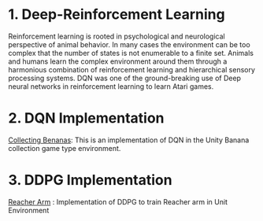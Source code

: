 

# 1. Deep-Reinforcement Learning 
Reinforcement learning is rooted in psychological and neurological perspective of animal behavior. In many cases the environment can be too complex that the number of states is not enumerable to a finite set. Animals and humans learn the complex environment around them through a harmonious combination of reinforcement learning and hierarchical sensory processing systems. DQN was one of the ground-breaking use of Deep neural networks in reinforcement learning to learn Atari games. 

# 2. DQN Implementation
[Collecting Benanas](https://github.com/jojivk/Deep-Reinforcement-Learning-/tree/master/DQN): This is an implementation of DQN in the Unity Banana collection game type environment.

# 3. DDPG Implementation
[Reacher Arm](https://github.com/jojivk/Deep-Reinforcement-Learning-/tree/master/DDPG) : Implementation of DDPG to train Reacher arm in Unit Environment
